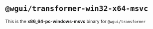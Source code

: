 # `@wgui/transformer-win32-x64-msvc`

This is the **x86_64-pc-windows-msvc** binary for `@wgui/transformer`
